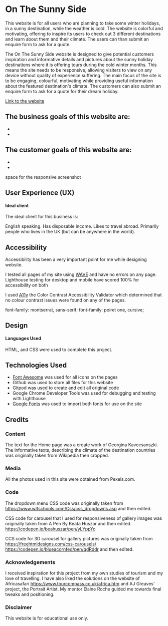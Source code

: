 # On The Sunny Side

This website is for all users who are planning to take some winter holidays, in a sunny destination, while the weather is cold. The website is colorful and motivating, offering to inspire its users to check out 3 different destinations and learn about them and their climate. The users can than submit an enquire form to ask for a quote. 

The On The Sunny Side website is designed to give potential customers inspiration and informative details and pictures about the sunny holiday destinations where it is offering tours during the cold winter months. This means the site needs to be responsive, allowing visiters to view on any device without quality of experience suffering. The main focus of the site is to be engaging, colourful, motivating while providing useful information about the featured destination's climate. The customers can also submit an enquire form to ask for a quote for their dream holiday. 

[Link to the website](https://lilla-kavecsanszki.github.io/On-The-Sunny-Side/)

The business goals of this website are:
-
-
-

The customer goals of this website are:
-
-
-

space for the responsive screenshot


## User Experience (UX)

#### Ideal client

The ideal client for this business is:

English speaking.
Has disposable income.
Likes to travel abroad.
Primarily people who lives in the UK (but can be anywhere in the world).

## Accessibility

Accessibility has been a very important point for me while designing website.

I tested all pages of my site using [WAVE](https://wave.webaim.org) and have no errors on any page.
Lighthouse testing for desktop and mobile have scored 100% for accessibility on both

I used [A11y](https://color.a11y.com) the Color Contrast Accessibility Validator which determined that no colour contrast issues were found on any of the pages.



 font-family: montserrat, sans-serif;
        font-family: poiret one, cursive;

## Design

#### Languages Used

HTML, and CSS were used to complete this project.


## Technologies Used

- [Font Awesome](https://fontawesome.com/) was used for all icons on the pages
- Github was used to store all files for this website
- Gitpod was used to create and edit all original code
- Google Chrome Developer Tools was used for debugging and testing with Lighthouse
- [Google Fonts](https://fonts.google.com/) was used to import both fonts for use on the site








## Credits

### Content

The text for the Home page was a create work of Georgina Kavecsanszki. The informative texts, describing the climate of the destination countries was originally taken from Wikipedia then cropped.

### Media

All the photos used in this site were obtained from Pexels.com.

### Code

The dropdown menu CSS code was originally taken from https://www.w3schools.com/Css/css_dropdowns.asp and then edited.

CSS code for carousel that I used for responsiveness of gallery images was originally taken from A Pen By Beata Huszar and then edited. https://codepen.io/beahuszar/pen/yLYppYo 

CCS code for 3D carousel for gallery pictures was originally taken from https://freehtmldesigns.com/css-carousels/ 
https://codepen.io/blueacornfed/pen/qdRddr and then edited.

### Acknowledgements

I received inspiration for this project from my own studies of tourism and my love of travelling. I have also liked the solutions on the website of Africasafari https://www.tourcompass.co.uk/africa.htm and AJ Greaves' project, the Portrait Artist.
My mentor Elaine Roche guided me towards final tweaks and positioning.

### Disclaimer

This website is for educational use only.


